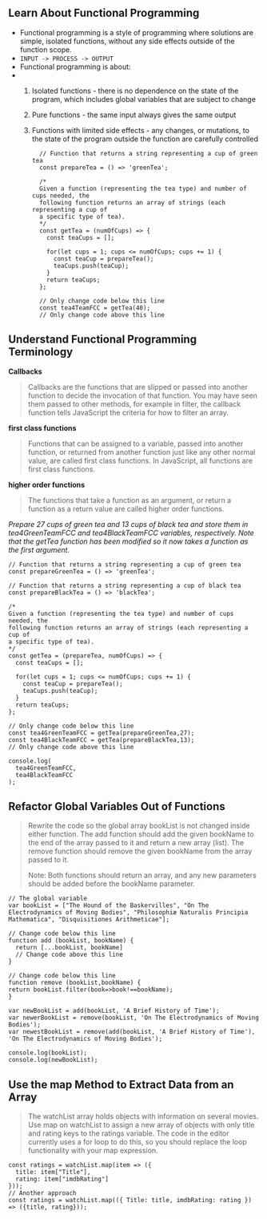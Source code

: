 ## Learn About Functional Programming

 - Functional programming is a style of programming where solutions are simple, isolated functions, without any side effects outside of the function scope.
 - `INPUT -> PROCESS -> OUTPUT`
 - Functional programming is about:
 - 1) Isolated functions - there is no dependence on the state of the
   program, which includes global variables that are subject to change
   
   2) Pure functions - the same input always gives the same output
   
   3) Functions with limited side effects - any changes, or mutations,
   to the state of the program outside the function are carefully
   controlled

		    // Function that returns a string representing a cup of green tea
		    const prepareTea = () => 'greenTea';
		    
		    /*
		    Given a function (representing the tea type) and number of cups needed, the
		    following function returns an array of strings (each representing a cup of
		    a specific type of tea).
		    */
		    const getTea = (numOfCups) => {
		      const teaCups = [];
		    
		      for(let cups = 1; cups <= numOfCups; cups += 1) {
		        const teaCup = prepareTea();
		        teaCups.push(teaCup);
		      }
		      return teaCups;
		    };
		    
		    // Only change code below this line
		    const tea4TeamFCC = getTea(40);
		    // Only change code above this line
## Understand Functional Programming Terminology

**Callbacks**

> Callbacks are the functions that are slipped or passed into another
> function to decide the invocation of that function. You may have seen
> them passed to other methods, for example in filter, the callback
> function tells JavaScript the criteria for how to filter an array.
 
 **first class functions**
>  Functions that can be assigned to a variable, passed into another
> function, or returned from another function just like any other normal
> value, are called first class functions. In JavaScript, all functions
> are first class functions.
> 
**higher order functions**
> The functions that take a function as an argument, or return a
> function as a return value are called higher order functions.

*Prepare 27 cups of green tea and 13 cups of black tea and store them in tea4GreenTeamFCC and tea4BlackTeamFCC variables, respectively. Note that the getTea function has been modified so it now takes a function as the first argument.*

    // Function that returns a string representing a cup of green tea
    const prepareGreenTea = () => 'greenTea';
    
    // Function that returns a string representing a cup of black tea
    const prepareBlackTea = () => 'blackTea';
    
    /*
    Given a function (representing the tea type) and number of cups needed, the
    following function returns an array of strings (each representing a cup of
    a specific type of tea).
    */
    const getTea = (prepareTea, numOfCups) => {
      const teaCups = [];
    
      for(let cups = 1; cups <= numOfCups; cups += 1) {
        const teaCup = prepareTea();
        teaCups.push(teaCup);
      }
      return teaCups;
    };
    
    // Only change code below this line
    const tea4GreenTeamFCC = getTea(prepareGreenTea,27);
    const tea4BlackTeamFCC = getTea(prepareBlackTea,13);
    // Only change code above this line
    
    console.log(
      tea4GreenTeamFCC,
      tea4BlackTeamFCC
    );
## Refactor Global Variables Out of Functions

> Rewrite the code so the global array bookList is not changed inside
> either function. The add function should add the given bookName to the
> end of the array passed to it and return a new array (list). The
> remove function should remove the given bookName from the array passed
> to it.
> 
> Note: Both functions should return an array, and any new parameters
> should be added before the bookName parameter.

    // The global variable
    var bookList = ["The Hound of the Baskervilles", "On The Electrodynamics of Moving Bodies", "Philosophiæ Naturalis Principia Mathematica", "Disquisitiones Arithmeticae"];
    
    // Change code below this line
    function add (bookList, bookName) {
      return [...bookList, bookName]  
      // Change code above this line
    }
    
    // Change code below this line
    function remove (bookList,bookName) {
    return bookList.filter(book=>book!==bookName);
    }
    
    var newBookList = add(bookList, 'A Brief History of Time');
    var newerBookList = remove(bookList, 'On The Electrodynamics of Moving Bodies');
    var newestBookList = remove(add(bookList, 'A Brief History of Time'), 'On The Electrodynamics of Moving Bodies');
    
    console.log(bookList);
    console.log(newBookList);
## Use the map Method to Extract Data from an Array

> The watchList array holds objects with information on several movies.
> Use map on watchList to assign a new array of objects with only title
> and rating keys to the ratings variable. The code in the editor
> currently uses a for loop to do this, so you should replace the loop
>functionality with your map expression.

    const ratings = watchList.map(item => ({
      title: item["Title"],
      rating: item["imdbRating"]
    }));
    // Another approach
    const ratings = watchList.map(({ Title: title, imdbRating: rating }) => ({title, rating}));

<!--stackedit_data:
eyJoaXN0b3J5IjpbMTc5MzYxODIzMiwtNzcxNTE4ODUwLDQwNz
QwNTcxNywtMTg4ODQ3NTMxMiwtMTE0MDM0NzI5MF19
-->